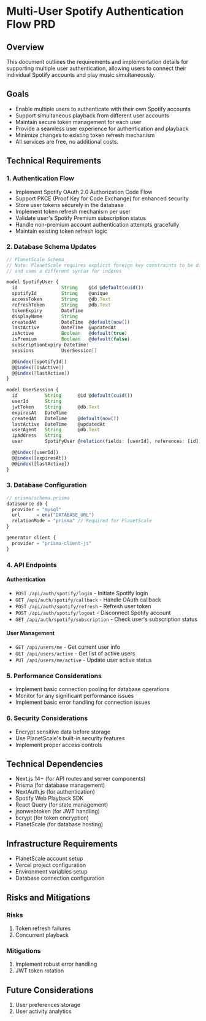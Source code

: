 # Multi-User Spotify Authentication Flow PRD

## Overview

This document outlines the requirements and implementation details for supporting multiple user authentication, allowing users to connect their individual Spotify accounts and play music simultaneously.

## Goals

- Enable multiple users to authenticate with their own Spotify accounts
- Support simultaneous playback from different user accounts
- Maintain secure token management for each user
- Provide a seamless user experience for authentication and playback
- Minimize changes to existing token refresh mechanism
- All services are free, no additional costs.

## Technical Requirements

### 1. Authentication Flow

- Implement Spotify OAuth 2.0 Authorization Code Flow
- Support PKCE (Proof Key for Code Exchange) for enhanced security
- Store user tokens securely in the database
- Implement token refresh mechanism per user
- Validate user's Spotify Premium subscription status
- Handle non-premium account authentication attempts gracefully
- Maintain existing token refresh logic

### 2. Database Schema Updates

```typescript
// PlanetScale Schema
// Note: PlanetScale requires explicit foreign key constraints to be disabled
// and uses a different syntax for indexes

model SpotifyUser {
  id                String    @id @default(cuid())
  spotifyId         String    @unique
  accessToken       String    @db.Text
  refreshToken      String    @db.Text
  tokenExpiry       DateTime
  displayName       String
  createdAt         DateTime  @default(now())
  lastActive        DateTime  @updatedAt
  isActive          Boolean   @default(true)
  isPremium         Boolean   @default(false)
  subscriptionExpiry DateTime?
  sessions          UserSession[]

  @@index([spotifyId])
  @@index([isActive])
  @@index([lastActive])
}

model UserSession {
  id          String      @id @default(cuid())
  userId      String
  jwtToken    String      @db.Text
  expiresAt   DateTime
  createdAt   DateTime    @default(now())
  lastActive  DateTime    @updatedAt
  userAgent   String      @db.Text
  ipAddress   String
  user        SpotifyUser @relation(fields: [userId], references: [id])

  @@index([userId])
  @@index([expiresAt])
  @@index([lastActive])
}
```

### 3. Database Configuration

```typescript
// prisma/schema.prisma
datasource db {
  provider = "mysql"
  url      = env("DATABASE_URL")
  relationMode = "prisma" // Required for PlanetScale
}

generator client {
  provider = "prisma-client-js"
}
```

### 4. API Endpoints

#### Authentication

- `POST /api/auth/spotify/login` - Initiate Spotify login
- `GET /api/auth/spotify/callback` - Handle OAuth callback
- `POST /api/auth/spotify/refresh` - Refresh user token
- `POST /api/auth/spotify/logout` - Disconnect Spotify account
- `GET /api/auth/spotify/subscription` - Check user's subscription status

#### User Management

- `GET /api/users/me` - Get current user info
- `GET /api/users/active` - Get list of active users
- `PUT /api/users/me/active` - Update user active status

### 5. Performance Considerations

- Implement basic connection pooling for database operations
- Monitor for any significant performance issues
- Implement basic error handling for connection issues

### 6. Security Considerations

- Encrypt sensitive data before storage
- Use PlanetScale's built-in security features
- Implement proper access controls

## Technical Dependencies

- Next.js 14+ (for API routes and server components)
- Prisma (for database management)
- NextAuth.js (for authentication)
- Spotify Web Playback SDK
- React Query (for state management)
- jsonwebtoken (for JWT handling)
- bcrypt (for token encryption)
- PlanetScale (for database hosting)

## Infrastructure Requirements

- PlanetScale account setup
- Vercel project configuration
- Environment variables setup
- Database connection configuration

## Risks and Mitigations

### Risks

1. Token refresh failures
2. Concurrent playback

### Mitigations

1. Implement robust error handling
2. JWT token rotation

## Future Considerations

1. User preferences storage
2. User activity analytics
